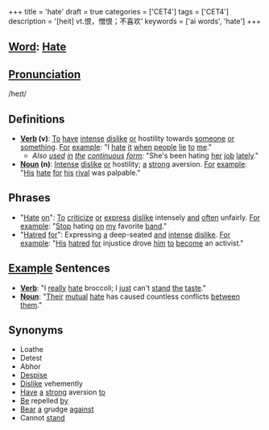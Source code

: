 +++
title = 'hate'
draft = true
categories = ['CET4']
tags = ['CET4']
description = '[heit] vt.恨，憎恨；不喜欢'
keywords = ['ai words', 'hate']
+++

## [Word](/en/post/word/): [Hate](/en/post/hate/)

## [Pronunciation](/en/post/pronunciation/)
/heɪt/

## Definitions
- **[Verb](/en/post/verb/) (v)**: [To](/en/post/to/) [have](/en/post/have/) [intense](/en/post/intense/) [dislike](/en/post/dislike/) [or](/en/post/or/) hostility towards [someone](/en/post/someone/) [or](/en/post/or/) [something](/en/post/something/). [For](/en/post/for/) [example](/en/post/example/): "I [hate](/en/post/hate/) [it](/en/post/it/) [when](/en/post/when/) [people](/en/post/people/) [lie](/en/post/lie/) [to](/en/post/to/) [me](/en/post/me/)."
  - _Also [used](/en/post/used/) [in](/en/post/in/) [the](/en/post/the/) [continuous](/en/post/continuous/) [form](/en/post/form/):_ "She's been hating [her](/en/post/her/) [job](/en/post/job/) [lately](/en/post/lately/)."
- **[Noun](/en/post/noun/) (n)**: [Intense](/en/post/intense/) [dislike](/en/post/dislike/) [or](/en/post/or/) hostility; [a](/en/post/a/) [strong](/en/post/strong/) aversion. [For](/en/post/for/) [example](/en/post/example/): "[His](/en/post/his/) [hate](/en/post/hate/) [for](/en/post/for/) [his](/en/post/his/) [rival](/en/post/rival/) was palpable."

## Phrases
- "[Hate](/en/post/hate/) [on](/en/post/on/)": [To](/en/post/to/) [criticize](/en/post/criticize/) [or](/en/post/or/) [express](/en/post/express/) [dislike](/en/post/dislike/) intensely [and](/en/post/and/) [often](/en/post/often/) unfairly. [For](/en/post/for/) [example](/en/post/example/): "[Stop](/en/post/stop/) hating [on](/en/post/on/) [my](/en/post/my/) favorite [band](/en/post/band/)."
- "[Hatred](/en/post/hatred/) [for](/en/post/for/)": Expressing [a](/en/post/a/) deep-seated [and](/en/post/and/) [intense](/en/post/intense/) [dislike](/en/post/dislike/). [For](/en/post/for/) [example](/en/post/example/): "[His](/en/post/his/) [hatred](/en/post/hatred/) [for](/en/post/for/) injustice drove [him](/en/post/him/) [to](/en/post/to/) [become](/en/post/become/) an activist."
  
## [Example](/en/post/example/) Sentences
- **[Verb](/en/post/verb/)**: "I [really](/en/post/really/) [hate](/en/post/hate/) broccoli; I [just](/en/post/just/) can't [stand](/en/post/stand/) [the](/en/post/the/) [taste](/en/post/taste/)."
- **[Noun](/en/post/noun/)**: "[Their](/en/post/their/) [mutual](/en/post/mutual/) [hate](/en/post/hate/) has caused countless conflicts [between](/en/post/between/) [them](/en/post/them/)."

## Synonyms
- Loathe
- Detest
- Abhor
- [Despise](/en/post/despise/)
- [Dislike](/en/post/dislike/) vehemently
- [Have](/en/post/have/) [a](/en/post/a/) [strong](/en/post/strong/) aversion [to](/en/post/to/)
- [Be](/en/post/be/) repelled [by](/en/post/by/)
- [Bear](/en/post/bear/) [a](/en/post/a/) grudge [against](/en/post/against/)
- Cannot [stand](/en/post/stand/)
